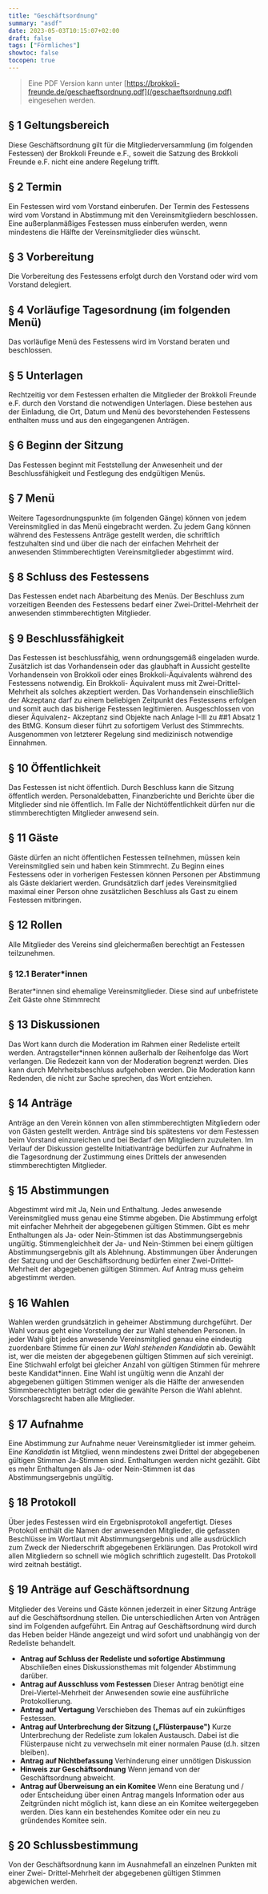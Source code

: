 ```yaml
---
title: "Geschäftsordnung"
summary: "asdf"
date: 2023-05-03T10:15:07+02:00
draft: false
tags: ["Förmliches"]
showtoc: false
tocopen: true
---
```


> Eine PDF Version kann unter [https://brokkoli-freunde.de/geschaeftsordnung.pdf](/geschaeftsordnung.pdf) eingesehen werden.
<!--more-->

## § 1 Geltungsbereich
Diese Geschäftsordnung gilt für die Mitgliederversammlung (im folgenden Festessen) der
Brokkoli Freunde e.F., soweit die Satzung des Brokkoli Freunde e.F. nicht eine andere
Regelung trifft.

## § 2 Termin
Ein Festessen wird vom Vorstand einberufen. Der Termin des Festessens wird vom Vorstand
in Abstimmung mit den Vereinsmitgliedern beschlossen. Eine außerplanmäßiges Festessen
muss einberufen werden, wenn mindestens die Hälfte der Vereinsmitglieder dies wünscht.

## § 3 Vorbereitung
Die Vorbereitung des Festessens erfolgt durch den Vorstand oder wird vom Vorstand delegiert.

## § 4 Vorläufige Tagesordnung (im folgenden Menü)
Das vorläufige Menü des Festessens wird im Vorstand beraten und beschlossen.

## § 5 Unterlagen
Rechtzeitig vor dem Festessen erhalten die Mitglieder der Brokkoli Freunde e.F. durch den
Vorstand die notwendigen Unterlagen. Diese bestehen aus der Einladung, die Ort, Datum und
Menü des bevorstehenden Festessens enthalten muss und aus den eingegangenen Anträgen.

## § 6 Beginn der Sitzung
Das Festessen beginnt mit Feststellung der Anwesenheit und der Beschlussfähigkeit und
Festlegung des endgültigen Menüs.

## § 7 Menü
Weitere Tagesordnungspunkte (im folgenden Gänge) können von jedem Vereinsmitglied in
das Menü eingebracht werden. Zu jedem Gang können während des Festessens Anträge
gestellt werden, die schriftlich festzuhalten sind und über die nach der einfachen Mehrheit der
anwesenden Stimmberechtigten Vereinsmitglieder abgestimmt wird.

## § 8 Schluss des Festessens
Das Festessen endet nach Abarbeitung des Menüs. Der Beschluss zum vorzeitigen Beenden
des Festessens bedarf einer Zwei-Drittel-Mehrheit der anwesenden stimmberechtigten
Mitglieder.

## § 9 Beschlussfähigkeit
Das Festessen ist beschlussfähig, wenn ordnungsgemäß eingeladen wurde.
Zusätzlich ist das Vorhandensein oder das glaubhaft in Aussicht gestellte Vorhandensein von
Brokkoli oder eines Brokkoli-Äquivalents während des Festessens notwendig. Ein Brokkoli-
Äquivalent muss mit Zwei-Drittel-Mehrheit als solches akzeptiert werden. Das Vorhandensein
einschließlich der Akzeptanz darf zu einem beliebigen Zeitpunkt des Festessens erfolgen und
somit auch das bisherige Festessen legitimieren. Ausgeschlossen von dieser Äquivalenz-
Akzeptanz sind Objekte nach Anlage I-III zu ##1 Absatz 1 des BtMG. Konsum dieser führt zu
sofortigem Verlust des Stimmrechts. Ausgenommen von letzterer Regelung sind medizinisch notwendige Einnahmen.

## § 10 Öffentlichkeit
Das Festessen ist nicht öffentlich. Durch Beschluss kann die Sitzung öffentlich werden.
Personaldebatten, Finanzberichte und Berichte über die Mitglieder sind nie öffentlich. Im
Falle der Nichtöffentlichkeit dürfen nur die stimmberechtigten Mitglieder anwesend sein.

## § 11 Gäste
Gäste dürfen an nicht öffentlichen Festessen teilnehmen, müssen kein Vereinsmitglied sein
und haben kein Stimmrecht. Zu Beginn eines Festessens oder in vorherigen Festessen können
Personen per Abstimmung als Gäste deklariert werden. Grundsätzlich darf jedes
Vereinsmitglied maximal einer Person ohne zusätzlichen Beschluss als Gast zu einem
Festessen mitbringen.

## § 12 Rollen
Alle Mitglieder des Vereins sind gleichermaßen berechtigt an Festessen teilzunehmen.

### § 12.1 Berater*innen
Berater*innen sind ehemalige Vereinsmitglieder. Diese sind auf unbefristete Zeit Gäste ohne
Stimmrecht

## § 13 Diskussionen
Das Wort kann durch die Moderation im Rahmen einer Redeliste erteilt werden.
Antragsteller*innen können außerhalb der Reihenfolge das Wort verlangen. Die Redezeit
kann von der Moderation begrenzt werden. Dies kann durch Mehrheitsbeschluss aufgehoben
werden. Die Moderation kann Redenden, die nicht zur Sache sprechen, das Wort entziehen.

## § 14 Anträge
Anträge an den Verein können von allen stimmberechtigten Mitgliedern oder von Gästen
gestellt werden. Anträge sind bis spätestens vor dem Festessen beim Vorstand einzureichen
und bei Bedarf den Mitgliedern zuzuleiten. Im Verlauf der Diskussion gestellte
Initiativanträge bedürfen zur Aufnahme in die Tagesordnung der Zustimmung eines Drittels
der anwesenden stimmberechtigten Mitglieder.

## § 15 Abstimmungen
Abgestimmt wird mit Ja, Nein und Enthaltung. Jedes anwesende Vereinsmitglied muss genau eine Stimme abgeben. Die Abstimmung erfolgt mit einfacher Mehrheit der abgegebenen gültigen Stimmen. Gibt es mehr Enthaltungen als Ja- oder Nein-Stimmen ist das Abstimmungsergebnis ungültig. Stimmengleichheit der Ja- und Nein-Stimmen bei einem gültigen Abstimmungsergebnis gilt als Ablehnung. Abstimmungen über Änderungen der Satzung und der Geschäftsordnung bedürfen einer Zwei-Drittel-Mehrheit der abgegebenen gültigen Stimmen. Auf Antrag muss geheim abgestimmt werden.

## § 16 Wahlen
Wahlen werden grundsätzlich in geheimer Abstimmung durchgeführt. Der Wahl voraus geht eine Vorstellung der zur Wahl stehenden Personen. In jeder Wahl gibt jedes anwesende Vereinsmitglied genau eine eindeutig zuordenbare Stimme für eine*n zur Wahl stehenden Kandidat*in ab. Gewählt ist, wer die meisten der abgegebenen gültigen Stimmen auf sich vereinigt. Eine Stichwahl erfolgt bei gleicher Anzahl von gültigen Stimmen für mehrere beste Kandidat*innen. Eine Wahl ist ungültig wenn die Anzahl der abgegebenen gültigen Stimmen weniger als die Hälfte der anwesenden Stimmberechtigten beträgt oder die gewählte Person die Wahl ablehnt. Vorschlagsrecht haben alle Mitglieder.


## § 17 Aufnahme
Eine Abstimmung zur Aufnahme neuer Vereinsmitglieder ist immer geheim. Ein*e
Kandidat*in ist Mitglied, wenn mindestens zwei Drittel der abgegebenen gültigen Stimmen
Ja-Stimmen sind. Enthaltungen werden nicht gezählt. Gibt es mehr Enthaltungen als Ja- oder Nein-Stimmen ist das Abstimmungsergebnis ungültig.

## § 18 Protokoll
Über jedes Festessen wird ein Ergebnisprotokoll angefertigt. Dieses Protokoll enthält die
Namen der anwesenden Mitglieder, die gefassten Beschlüsse im Wortlaut mit
Abstimmungsergebnis und alle ausdrücklich zum Zweck der Niederschrift abgegebenen
Erklärungen. Das Protokoll wird allen Mitgliedern so schnell wie möglich schriftlich
zugestellt. Das Protokoll wird zeitnah bestätigt.

## § 19 Anträge auf Geschäftsordnung
Mitglieder des Vereins und Gäste können jederzeit in einer Sitzung Anträge auf die
Geschäftsordnung stellen. Die unterschiedlichen Arten von Anträgen sind im Folgenden
aufgeführt. Ein Antrag auf Geschäftsordnung wird durch das Heben beider Hände angezeigt
und wird sofort und unabhängig von der Redeliste behandelt.

- **Antrag auf Schluss der Redeliste und sofortige Abstimmung**
    Abschließen eines Diskussionsthemas mit folgender Abstimmung darüber.
- **Antrag auf Ausschluss vom Festessen**
    Dieser Antrag benötigt eine Drei-Viertel-Mehrheit der Anwesenden sowie eine
    ausführliche Protokollierung.
- **Antrag auf Vertagung**
    Verschieben des Themas auf ein zukünftiges Festessen.
- **Antrag auf Unterbrechung der Sitzung („Flüsterpause")**
    Kurze Unterbrechung der Redeliste zum lokalen Austausch. Dabei ist die Flüsterpause
    nicht zu verwechseln mit einer normalen Pause (d.h. sitzen bleiben).
- **Antrag auf Nichtbefassung**
    Verhinderung einer unnötigen Diskussion
- **Hinweis zur Geschäftsordnung**
    Wenn jemand von der Geschäftsordnung abweicht.
- **Antrag auf Überweisung an ein Komitee**
    Wenn eine Beratung und / oder Entscheidung über einen Antrag mangels Information
    oder aus Zeitgründen nicht möglich ist, kann diese an ein Komitee weitergegeben
    werden. Dies kann ein bestehendes Komitee oder ein neu zu gründendes Komitee sein.

## § 20 Schlussbestimmung
Von der Geschäftsordnung kann im Ausnahmefall an einzelnen Punkten mit einer Zwei-
Drittel-Mehrheit der abgegebenen gültigen Stimmen abgewichen werden.



